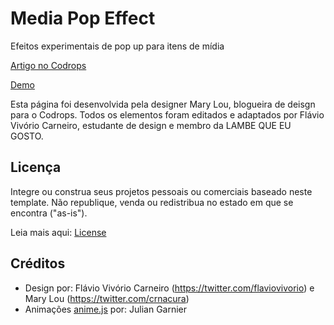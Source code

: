 # Media Pop Effect

Efeitos experimentais de pop up para itens de mídia

[Artigo no Codrops](http://tympanus.net/codrops/?p=28524)

[Demo](http://tympanus.net/Development/MediaPopUpEffect/)

Esta página foi desenvolvida pela designer Mary Lou, blogueira de deisgn para o Codrops. Todos os elementos foram editados e adaptados por Flávio Vivório Carneiro, estudante de design e membro da LAMBE QUE EU GOSTO.

## Licença

Integre ou construa seus projetos pessoais ou comerciais baseado neste template. Não republique, venda ou redistribua no estado em que se encontra ("as-is").

Leia mais aqui: [License](http://tympanus.net/codrops/licensing/)

## Créditos

- Design por: Flávio Vivório Carneiro (https://twitter.com/flaviovivorio) e Mary Lou (https://twitter.com/crnacura)
- Animações [anime.js](http://anime-js.com/) por: Julian Garnier
